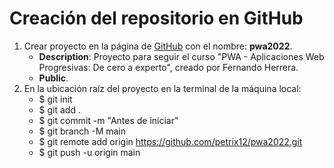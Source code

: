 # Creación del repositorio en GitHub
1. Crear proyecto en la página de [GitHub](https://github.com) con el nombre: **pwa2022**.
    + **Description**: Proyecto para seguir el curso "PWA - Aplicaciones Web Progresivas: De cero a experto", creado por Fernando Herrera.
    + **Public**.
2. En la ubicación raíz del proyecto en la terminal de la máquina local:
    + $ git init
    + $ git add .
    + $ git commit -m "Antes de iniciar"
    + $ git branch -M main
    + $ git remote add origin https://github.com/petrix12/pwa2022.git
    + $ git push -u origin main